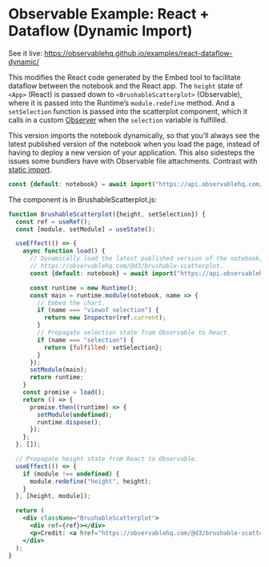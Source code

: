 # Observable Example: React + Dataflow (Dynamic Import)

See it live: https://observablehq.github.io/examples/react-dataflow-dynamic/

This modifies the React code generated by the Embed tool to facilitate dataflow between the notebook and the React app. The `height` state of `<App>` (React) is passed down to `<BrushableScatterplot>` (Observable), where it is passed into the Runtime’s `module.redefine` method. And a `setSelection` function is passed into the scatterplot component, which it calls in a custom [Observer](https://github.com/observablehq/runtime#observers) when the `selection` variable is fulfilled.

This version imports the notebook dynamically, so that you’ll always see the latest published version of the notebook when you load the page, instead of having to deploy a new version of your application. This also sidesteps the issues some bundlers have with Observable file attachments. Contrast with [static import](https://github.com/observablehq/examples/tree/main/react-dataflow/).

```js
const {default: notebook} = await import("https://api.observablehq.com/@d3/brushable-scatterplot.js?v=3");
```

The component is in BrushableScatterplot.js:

```jsx
function BrushableScatterplot({height, setSelection}) {
  const ref = useRef();
  const [module, setModule] = useState();

  useEffect(() => {
    async function load() {
      // Dynamically load the latest published version of the notebook,
      // https://observablehq.com/@d3/brushable-scatterplot.
      const {default: notebook} = await import("https://api.observablehq.com/@d3/brushable-scatterplot.js?v=3");

      const runtime = new Runtime();
      const main = runtime.module(notebook, name => {
        // Embed the chart.
        if (name === "viewof selection") {
          return new Inspector(ref.current);
        }
        // Propagate selection state from Observable to React.
        if (name === "selection") {
          return {fulfilled: setSelection};
        }
      });
      setModule(main);
      return runtime;
    }
    const promise = load();
    return () => {
      promise.then((runtime) => {
        setModule(undefined);
        runtime.dispose();
      });
    };
  }, []);

  // Propagate height state from React to Observable.
  useEffect(() => {
    if (module !== undefined) {
      module.redefine("height", height);
    }
  }, [height, module]);

  return (
    <div className="BrushableScatterplot">
      <div ref={ref}></div>
      <p>Credit: <a href="https://observablehq.com/@d3/brushable-scatterplot">Mike Bostock</a></p>
    </div>
  );
}
```
